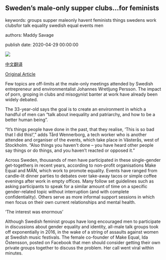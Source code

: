 ## Sweden’s male-only supper clubs...for feminists

keywords: groups supper maleonly havent feminists things swedens work clubsfor talk equality swedish equal events men

authors: Maddy Savage

publish date: 2020-04-29 00:00:00

![](https://ichef.bbci.co.uk/wwfeatures/live/624_351/images/live/p0/8b/xc/p08bxcv3.jpg)

[中文翻译](Sweden%E2%80%99s%20male-only%20supper%20clubs...for%20feminists_zh.md)

[Original Article](https://www.bbc.com/worklife/article/20200429-swedens-male-only-supper-clubsfor-feminists)

Few topics are off-limits at the male-only meetings attended by Swedish entrepreneur and environmentalist Johannes Wretljung Persson. The impact of porn, groping in clubs and misogynist banter at work have already been widely debated.

The 33-year-old says the goal is to create an environment in which a handful of men can “talk about inequality and patriarchy, and how to be a better human being”.

“It’s things people have done in the past, that they realise, ‘This is so bad that I did this\!’,” adds Tård Wennerborg, a tech worker who is another attendee and organiser of the events, which take place in Västerås, west of Stockholm. “Also things you haven't done – you have heard other people say things or do things, and you haven’t reacted or opposed it.”

Across Sweden, thousands of men have participated in these single-gender get-togethers in recent years, according to non-profit organisations Make Equal and MÄN, which work to promote equality. Events have ranged from candle-lit dinner parties to debates over take-away tacos or simple coffee evenings after work in empty offices. Many follow set guidelines such as asking participants to speak for a similar amount of time on a specific gender-related topic without interruption (and with complete confidentiality). Others serve as more informal support sessions in which men focus on their own current relationships and mental health.

‘The interest was enormous’

Although Swedish feminist groups have long encouraged men to participate in discussions about gender equality and identity, all-male talk groups took off exponentially in 2016, in the wake of a string of assaults against women at Swedish music festivals. The female co-founder of Make Equal, Ida Östensson, posted on Facebook that men should consider getting their own private groups together to discuss the problem. Her call went viral within minutes.